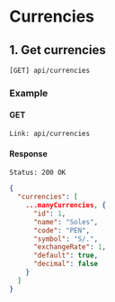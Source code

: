 # Currencies

## 1. Get currencies

```
[GET] api/currencies
```

### Example

#### GET

```
Link: api/currencies
```

#### Response

```
Status: 200 OK
```

```json
{
  "currencies": [
    ...manyCurrencies, {
      "id": 1,
      "name": "Soles",
      "code": "PEN",
      "symbol": "S/.",
      "exchangeRate": 1,
      "default": true,
      "decimal": false
    }
  ]
}
```

<!-- ### Notes:
default = moneda por defecto que usará la tienda online
-->
